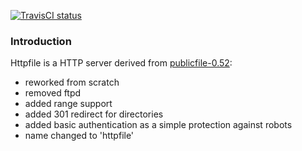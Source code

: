 [![TravisCI status](https://travis-ci.org/janmojzis/httpfile.svg?branch=master)](https://travis-ci.org/janmojzis/httpfile)

### Introduction ###
Httpfile is a HTTP server derived from [publicfile-0.52](http://cr.yp.to/publicfile.html):
* reworked from scratch
* removed ftpd
* added range support
* added 301 redirect for directories
* added basic authentication as a simple protection against robots
* name changed to 'httpfile'
